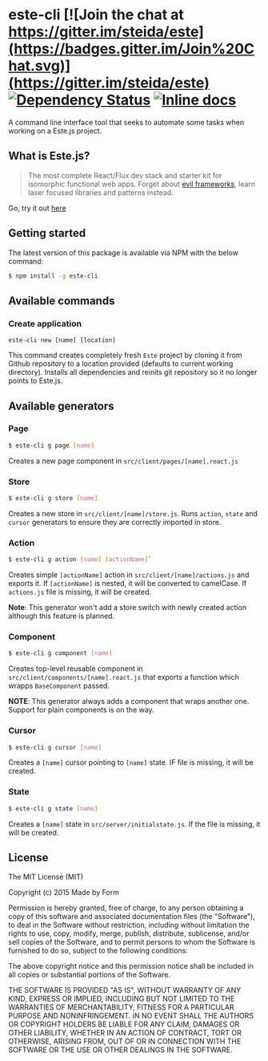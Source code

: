 este-cli [![Join the chat at https://gitter.im/steida/este](https://badges.gitter.im/Join%20Chat.svg)](https://gitter.im/steida/este) [![Dependency Status](https://david-dm.org/grabbou/este-cli.svg)](https://david-dm.org/grabbou/este-cli) [![Inline docs](http://inch-ci.org/github/grabbou/este-cli.svg?branch=master)](http://inch-ci.org/github/grabbou/este-cli)
==========

A command line interface tool that seeks to automate some tasks when working on a Este.js project.

## What is Este.js?

> The most complete React/Flux dev stack and starter kit for isomorphic functional web apps. Forget about [evil frameworks](http://tomasp.net/blog/2015/library-frameworks/), learn laser focused libraries and patterns instead.

Go, try it out [here](http://github.com/steida/este)

## Getting started

The latest version of this package is available via NPM with the below command:

```bash
$ npm install -g este-cli
```

## Available commands

### Create application

```shell
este-cli new [name] [location]
```

This command creates completely fresh `Este` project by cloning it from Github repository to a location provided (defaults to current working directory). Installs all dependencies and reinits git repository so it no longer points to Este.js.

## Available generators

### Page

```bash
$ este-cli g page [name]
```

Creates a new page component in `src/client/pages/[name].react.js`

### Store

```bash
$ este-cli g store [name]
```

Creates a new store in `src/client/[name]/store.js`. Runs `action`, `state` and `cursor` generators to ensure they are correctly imported in store.

### Action

```bash
$ este-cli g action [name] [actionName]`
```

Creates simple `[actionName]` action in `src/client/[name]/actions.js` and exports it. If `[actionName]` is nested, it will be converted to camelCase. If `actions.js` file is missing, it will be created.

**Note**:
This generator won't add a store switch with newly created action although this feature is planned.

### Component

```bash
$ este-cli g component [name]
```

Creates top-level reusable component in `src/client/components/[name].react.js` that exports a function which wrapps `BaseComponent` passed.

**NOTE**:
This generator always adds a component that wraps another one. Support for plain components is on the way.

### Cursor

```bash
$ este-cli g cursor [name]
```

Creates a `[name]` cursor pointing to `[name]` state. IF file is missing, it will be created.

### State

```bash
$ este-cli g state [name]
```

Creates a `[name]` state in `src/server/initialstate.js`. If the file is missing, it will be created.

## License

The MIT License (MIT)

Copyright (c) 2015 Made by Form

Permission is hereby granted, free of charge, to any person obtaining a copy
of this software and associated documentation files (the "Software"), to deal
in the Software without restriction, including without limitation the rights
to use, copy, modify, merge, publish, distribute, sublicense, and/or sell
copies of the Software, and to permit persons to whom the Software is
furnished to do so, subject to the following conditions:

The above copyright notice and this permission notice shall be included in all
copies or substantial portions of the Software.

THE SOFTWARE IS PROVIDED "AS IS", WITHOUT WARRANTY OF ANY KIND, EXPRESS OR
IMPLIED, INCLUDING BUT NOT LIMITED TO THE WARRANTIES OF MERCHANTABILITY,
FITNESS FOR A PARTICULAR PURPOSE AND NONINFRINGEMENT. IN NO EVENT SHALL THE
AUTHORS OR COPYRIGHT HOLDERS BE LIABLE FOR ANY CLAIM, DAMAGES OR OTHER
LIABILITY, WHETHER IN AN ACTION OF CONTRACT, TORT OR OTHERWISE, ARISING FROM,
OUT OF OR IN CONNECTION WITH THE SOFTWARE OR THE USE OR OTHER DEALINGS IN THE
SOFTWARE.
